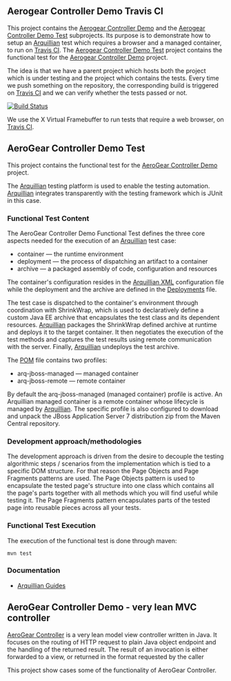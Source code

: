 ## Aerogear Controller Demo Travis CI
This project contains the [Aerogear Controller Demo](https://github.com/tolis-e/aerogear-controller-demo-travis-ci/blob/master/aerogear-controller-demo) and the [Aerogear Controller Demo Test](https://github.com/tolis-e/aerogear-controller-demo-travis-ci/blob/master/aerogear-controller-demo-test) subprojects. Its purpose is to demonstrate how to setup an [Arquillian](http://arquillian.org/) test which requires a browser and a managed container, to run on [Travis CI](https://travis-ci.org/). The [Aerogear Controller Demo Test](https://github.com/tolis-e/aerogear-controller-demo-travis-ci/blob/master/aerogear-controller-demo-test) project contains the functional test for the [Aerogear Controller Demo](https://github.com/tolis-e/aerogear-controller-demo-travis-ci/blob/master/aerogear-controller-demo) project. 

The idea is that we have a parent project which hosts both the project which is under testing and the project which contains the tests. Every time we push something on the repository, the corresponding build is triggered on [Travis CI](https://travis-ci.org/) and we can verify whether the tests passed or not.

[![Build Status](https://travis-ci.org/tolis-e/aerogear-controller-demo-travis-ci.png?branch=master)](https://travis-ci.org/tolis-e/aerogear-controller-demo-travis-ci)

We use the X Virtual Framebuffer to run tests that require a web browser, on [Travis CI](https://travis-ci.org/).

## AeroGear Controller Demo Test
This project contains the functional test for the [AeroGear Controller Demo](https://github.com/tolis-e/aerogear-controller-demo-travis-ci/blob/master/aerogear-controller-demo) project.

The [Arquillian](http://arquillian.org/) testing platform is used to enable the testing automation. [Arquillian](http://arquillian.org/) integrates transparently with the testing framework which is JUnit in this case.

### Functional Test Content
The AeroGear Controller Demo Functional Test defines the three core aspects needed for the execution of an [Arquillian](http://arquillian.org/) test case:

- container — the runtime environment
- deployment — the process of dispatching an artifact to a container
- archive — a packaged assembly of code, configuration and resources

The container's configuration resides in the [Arquillian XML](https://github.com/tolis-e/aerogear-controller-demo-travis-ci/blob/master/aerogear-controller-demo-test/src/test/resources/arquillian.xml) configuration file while the deployment and the archive are defined in the [Deployments](https://github.com/tolis-e/aerogear-controller-demo-travis-ci/blob/master/aerogear-controller-demo-test/src/test/java/org/jboss/aerogear/controller/demo/test/Deployments.java) file.

The test case is dispatched to the container's environment through coordination with ShrinkWrap, which is used to declaratively define a custom Java EE archive that encapsulates the test class and its dependent resources. [Arquillian](http://arquillian.org/) packages the ShrinkWrap defined archive at runtime and deploys it to the target container. It then negotiates the execution of the test methods and captures the test results using remote communication with the server. Finally, [Arquillian](http://arquillian.org/) undeploys the test archive.

The [POM](https://github.com/tolis-e/aerogear-controller-demo-travis-ci/blob/master/aerogear-controller-demo-test/pom.xml) file contains two profiles:

* arq-jboss-managed — managed container 
* arq-jboss-remote — remote container

By default the arq-jboss-managed (managed container) profile is active. An Arquillian managed container is a remote container whose lifecycle is managed by [Arquillian](http://arquillian.org/). The specific profile is also configured to download and unpack the JBoss Application Server 7 distribution zip from the Maven Central repository.

### Development approach/methodologies
The development approach is driven from the desire to decouple the testing algorithmic steps / scenarios from the implementation which is tied to a specific DOM structure. For that reason the Page Objects and Page Fragments patterns are used. The Page Objects pattern is used to encapsulate the tested page's structure into one class which contains all the page's parts together with all methods which you will find useful while testing it. The Page Fragments pattern encapsulates parts of the tested page into reusable pieces across all your tests.

### Functional Test Execution
The execution of the functional test is done through maven:

    mvn test

### Documentation

* [Arquillian Guides](http://arquillian.org/guides/)

## AeroGear Controller Demo - very lean MVC controller
[AeroGear Controller](https://github.com/aerogear/aerogear-controller) is a very lean model view controller written in Java. It focuses on the routing of HTTP request to plain Java object endpoint and the handling of the returned result. The result of 
an invocation is either forwarded to a view, or returned in the format requested by the caller

This project show cases some of the functionality of AeroGear Controller.
